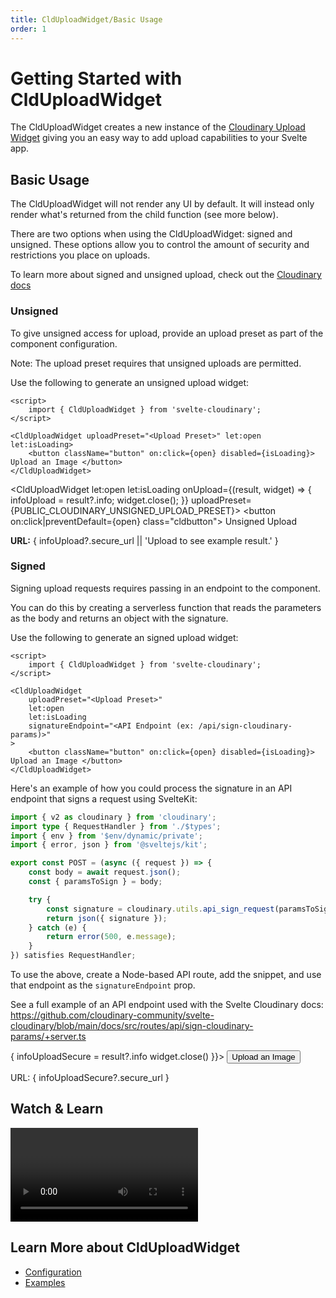 ```yaml
---
title: CldUploadWidget/Basic Usage
order: 1
---
```


<script>
    import { PUBLIC_CLOUDINARY_SIGNED_UPLOAD_PRESET, PUBLIC_CLOUDINARY_UNSIGNED_UPLOAD_PRESET } from '$env/static/public';
    import Callout from '$lib/components/Callout.svelte'
    import { CldUploadWidget } from 'svelte-cloudinary'
    import Video from '$lib/components/Video.svelte'

    let infoUpload
    let infoUploadSecure

</script>

# Getting Started with CldUploadWidget

The CldUploadWidget creates a new instance of the [Cloudinary Upload Widget](https://cloudinary.com/documentation/upload_widget) giving you an easy way to add upload capabilities to your Svelte app.

## Basic Usage

The CldUploadWidget will not render any UI by default. It will instead only render what's returned from the child function (see more below).

There are two options when using the CldUploadWidget: signed and unsigned. These options allow you to control the amount of security and restrictions you place on uploads.

<Callout type="info" emoji={false}>
  To learn more about signed and unsigned upload, check out the <a href="https://cloudinary.com/documentation/upload_images#uploading_assets_to_the_cloud">Cloudinary docs</a>
</Callout>

### Unsigned

To give unsigned access for upload, provide an upload preset as part of the component configuration.

<Callout emoji={false}>
  Note: The upload preset requires that unsigned uploads are permitted.
</Callout>

Use the following to generate an unsigned upload widget:

```svelte
<script>
	import { CldUploadWidget } from 'svelte-cloudinary';
</script>

<CldUploadWidget uploadPreset="<Upload Preset>" let:open let:isLoading>
	<button className="button" on:click={open} disabled={isLoading}> Upload an Image </button>
</CldUploadWidget>
```

<CldUploadWidget
let:open let:isLoading
onUpload={(result, widget) => { infoUpload = result?.info; widget.close(); }}
uploadPreset={PUBLIC_CLOUDINARY_UNSIGNED_UPLOAD_PRESET}>
<button on:click|preventDefault={open} class="cldbutton">
Unsigned Upload
</button>
</CldUploadWidget>

<p><strong>URL:</strong> { infoUpload?.secure_url || 'Upload to see example result.' }</p>

### Signed

Signing upload requests requires passing in an endpoint to the component.

You can do this by creating a serverless function that reads the parameters as the body and returns an object with the signature.

Use the following to generate an signed upload widget:

```svelte
<script>
	import { CldUploadWidget } from 'svelte-cloudinary';
</script>

<CldUploadWidget
	uploadPreset="<Upload Preset>"
	let:open
	let:isLoading
	signatureEndpoint="<API Endpoint (ex: /api/sign-cloudinary-params)>"
>
	<button className="button" on:click={open} disabled={isLoading}> Upload an Image </button>
</CldUploadWidget>
```

Here's an example of how you could process the signature in an API endpoint that signs a request using SvelteKit:

```ts
import { v2 as cloudinary } from 'cloudinary';
import type { RequestHandler } from './$types';
import { env } from '$env/dynamic/private';
import { error, json } from '@sveltejs/kit';

export const POST = (async ({ request }) => {
	const body = await request.json();
	const { paramsToSign } = body;

	try {
		const signature = cloudinary.utils.api_sign_request(paramsToSign, env.CLOUDINARY_API_SECRET);
		return json({ signature });
	} catch (e) {
		return error(500, e.message);
	}
}) satisfies RequestHandler;
```

To use the above, create a Node-based API route, add the snippet, and use that endpoint as the `signatureEndpoint` prop.

See a full example of an API endpoint used with the Svelte Cloudinary docs: https://github.com/cloudinary-community/svelte-cloudinary/blob/main/docs/src/routes/api/sign-cloudinary-params/+server.ts

<div class="mt-6">
    <CldUploadWidget uploadPreset={PUBLIC_CLOUDINARY_SIGNED_UPLOAD_PRESET} let:open let:isLoading
        signatureEndpoint="/api/sign-cloudinary-params"
          onUpload={(result, widget) => {
              infoUploadSecure = result?.info
              widget.close()
        }}>
          <button class="cldbutton" on:click={open}>
            Upload an Image
          </button>
    </CldUploadWidget>
    <p>URL: { infoUploadSecure?.secure_url }</p>
</div>

## Watch & Learn

<Video
title=""
url="https://www.youtube.com/watch?v=UqnLbIzRnnI"
/>

## Learn More about CldUploadWidget

- [Configuration](/clduploadwidget/configuration)
- [Examples](/clduploadwidget/examples)
